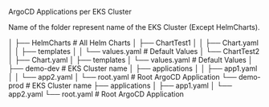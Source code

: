 ArgoCD Applications per EKS Cluster

Name of the folder represent name of the EKS Cluster (Except HelmCharts).

│
├── HelmCharts             # All Helm Charts
│   ├── ChartTest1
│   │   ├── Chart.yaml
│   │   ├── templates
│   │   └── values.yaml        # Default Values
│   └── ChartTest2
│       ├── Chart.yaml
│       ├── templates
│       └── values.yaml        # Default Values
│   
├── demo-dev                   # EKS Cluster name
│   ├── applications
│   │   ├── app1.yaml
│   │   └── app2.yaml
│   └── root.yaml              # Root ArgoCD Application
└── demo-prod                  # EKS Cluster name
    ├── applications
    │   ├── app1.yaml
    │   └── app2.yaml
    └── root.yaml              # Root ArgoCD Application    
